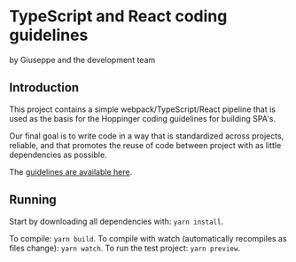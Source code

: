 # TypeScript and React coding guidelines
by Giuseppe and the development team


## Introduction
This project contains a simple webpack/TypeScript/React pipeline that is used as the basis for the Hoppinger coding guidelines for building SPA's.

Our final goal is to write code in a way that is standardized across projects, reliable, and that promotes the reuse of code between project with as little dependencies as possible.

The [guidelines are available here](./blob/master/src/guidelines.md).



## Running
Start by downloading all dependencies with: `yarn install`.

To compile: `yarn build`.
To compile with watch (automatically recompiles as files change): `yarn watch`.
To run the test project: `yarn preview`.

